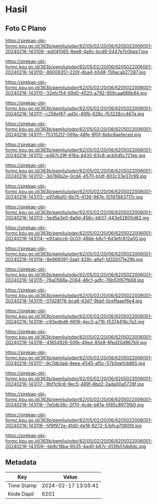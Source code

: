 # Hasil

## Foto C Plano

https://sirekap-obj-formc.kpu.go.id/363b/pemilu/pdpr/62/05/02/20/06/6205022006001-20240216-143109--ed041065-6ee8-4a9c-bcd9-0447e7c0bee7.jpg

https://sirekap-obj-formc.kpu.go.id/363b/pemilu/pdpr/62/05/02/20/06/6205022006001-20240216-143110--89006351-220f-4ba4-b548-159acab27287.jpg

https://sirekap-obj-formc.kpu.go.id/363b/pemilu/pdpr/62/05/02/20/06/6205022006001-20240216-143110--32efc154-69d0-4520-a792-959caa688b84.jpg

https://sirekap-obj-formc.kpu.go.id/363b/pemilu/pdpr/62/05/02/20/06/6205022006001-20240216-143111--c256ef67-ad3c-49fb-828c-f53228cc467a.jpg

https://sirekap-obj-formc.kpu.go.id/363b/pemilu/pdpr/62/05/02/20/06/6205022006001-20240216-143111--753152f2-099a-48fe-9f0f-6ebc6aefeced.jpg

https://sirekap-obj-formc.kpu.go.id/363b/pemilu/pdpr/62/05/02/20/06/6205022006001-20240216-143112--e487c29f-616a-4430-83c8-acb5d5c721ee.jpg

https://sirekap-obj-formc.kpu.go.id/363b/pemilu/pdpr/62/05/02/20/06/6205022006001-20240216-143112--3d766b2e-0cd4-4570-b1df-802c33e37c99.jpg

https://sirekap-obj-formc.kpu.go.id/363b/pemilu/pdpr/62/05/02/20/06/6205022006001-20240216-143113--e97d6a10-6b75-4136-967e-10197883717c.jpg

https://sirekap-obj-formc.kpu.go.id/363b/pemilu/pdpr/62/05/02/20/06/6205022006001-20240216-143113--5ed5a3e0-8a9d-456c-b637-443e52805d82.jpg

https://sirekap-obj-formc.kpu.go.id/363b/pemilu/pdpr/62/05/02/20/06/6205022006001-20240216-143114--e92abccb-0c03-48bb-b6c1-6d3efc812a00.jpg

https://sirekap-obj-formc.kpu.go.id/363b/pemilu/pdpr/62/05/02/20/06/6205022006001-20240216-143114--8e966091-2aa1-429c-a6ef-1d32b171e29b.jpg

https://sirekap-obj-formc.kpu.go.id/363b/pemilu/pdpr/62/05/02/20/06/6205022006001-20240216-143115--76a0568a-2084-46c1-adfc-76b50f67fb68.jpg

https://sirekap-obj-formc.kpu.go.id/363b/pemilu/pdpr/62/05/02/20/06/6205022006001-20240216-143115--07d28f76-bca8-43d7-9bbf-0ceffaaef6e4.jpg

https://sirekap-obj-formc.kpu.go.id/363b/pemilu/pdpr/62/05/02/20/06/6205022006001-20240216-143116--c93edbd6-6616-4ec3-a716-f5374416c7a3.jpg

https://sirekap-obj-formc.kpu.go.id/363b/pemilu/pdpr/62/05/02/20/06/6205022006001-20240216-143116--41854926-50fb-49ed-85e8-8fed20d967b9.jpg

https://sirekap-obj-formc.kpu.go.id/363b/pemilu/pdpr/62/05/02/20/06/6205022006001-20240216-143117--9c7db3ad-4eea-4545-af5c-57b5eefcb865.jpg

https://sirekap-obj-formc.kpu.go.id/363b/pemilu/pdpr/62/05/02/20/06/6205022006001-20240216-143117--9bf1c9c6-9ec5-489f-8bd2-2ada00a5728f.jpg

https://sirekap-obj-formc.kpu.go.id/363b/pemilu/pdpr/62/05/02/20/06/6205022006001-20240216-143118--7e0db36c-2f70-4cde-b61a-5f85c8973fb0.jpg

https://sirekap-obj-formc.kpu.go.id/363b/pemilu/pdpr/62/05/02/20/06/6205022006001-20240216-143118--5f9f972e-4fd0-4e18-9272-57efca7080f6.jpg

https://sirekap-obj-formc.kpu.go.id/363b/pemilu/pdpr/62/05/02/20/06/6205022006001-20240216-143109--bb9c18ba-9535-4ad0-b67c-d13fb51db6dc.jpg


## Metadata

| Key        | Value               |
| ---------- | ------------------- |
| Time Stamp | 2024-02-17 13:05:41 |
| Kode Dapil | 6201                |



